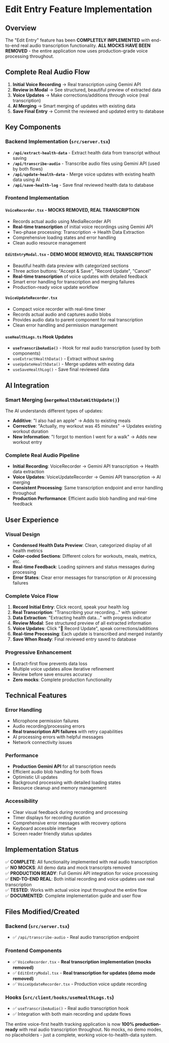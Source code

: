 # Edit Entry Feature Implementation

## Overview
The "Edit Entry" feature has been **COMPLETELY IMPLEMENTED** with end-to-end real audio transcription functionality. **ALL MOCKS HAVE BEEN REMOVED** - the entire application now uses production-grade voice processing throughout.

## Complete Real Audio Flow
1. **Initial Voice Recording** → Real transcription using Gemini API
2. **Review in Modal** → See structured, beautiful preview of extracted data
3. **Voice Updates** → Make corrections/additions through voice (real transcription)
4. **AI Merging** → Smart merging of updates with existing data
5. **Save Final Entry** → Commit the reviewed and updated entry to database

## Key Components

### Backend Implementation (`src/server.tsx`)
- **`/api/extract-health-data`** - Extract health data from transcript without saving
- **`/api/transcribe-audio`** - Transcribe audio files using Gemini API (used by both flows)
- **`/api/update-health-data`** - Merge voice updates with existing health data using AI
- **`/api/save-health-log`** - Save final reviewed health data to database

### Frontend Implementation

#### `VoiceRecorder.tsx` - **MOCKS REMOVED, REAL TRANSCRIPTION**
- Records actual audio using MediaRecorder API
- **Real-time transcription** of initial voice recordings using Gemini API
- Two-phase processing: Transcription → Health Data Extraction
- Comprehensive loading states and error handling
- Clean audio resource management

#### `EditEntryModal.tsx` - **DEMO MODE REMOVED, REAL TRANSCRIPTION**
- Beautiful health data preview with categorized sections
- Three action buttons: "Accept & Save", "Record Update", "Cancel"  
- **Real-time transcription** of voice updates with detailed feedback
- Smart error handling for transcription and merging failures
- Production-ready voice update workflow

#### `VoiceUpdateRecorder.tsx`
- Compact voice recorder with real-time timer
- Records actual audio and captures audio blobs
- Provides audio data to parent component for real transcription
- Clean error handling and permission management

#### `useHealthLogs.ts` Hook Updates
- **`useTranscribeAudio()`** - Hook for real audio transcription (used by both components)
- `useExtractHealthData()` - Extract without saving
- `useUpdateHealthData()` - Merge updates with existing data
- `useSaveHealthLog()` - Save final reviewed data

## AI Integration

### Smart Merging (`mergeHealthDataWithUpdate()`)
The AI understands different types of updates:
- **Additive**: "I also had an apple" → Adds to existing meals
- **Corrective**: "Actually, my workout was 45 minutes" → Updates existing workout duration
- **New Information**: "I forgot to mention I went for a walk" → Adds new workout entry

### Complete Real Audio Pipeline
- **Initial Recording**: VoiceRecorder → Gemini API transcription → Health data extraction
- **Voice Updates**: VoiceUpdateRecorder → Gemini API transcription → AI merging
- **Consistent Processing**: Same transcription endpoint and error handling throughout
- **Production Performance**: Efficient audio blob handling and real-time feedback

## User Experience

### Visual Design
- **Condensed Health Data Preview**: Clean, categorized display of all health metrics
- **Color-coded Sections**: Different colors for workouts, meals, metrics, etc.
- **Real-time Feedback**: Loading spinners and status messages during processing
- **Error States**: Clear error messages for transcription or AI processing failures

### Complete Voice Flow
1. **Record Initial Entry**: Click record, speak your health log
2. **Real Transcription**: "Transcribing your recording..." with spinner
3. **Data Extraction**: "Extracting health data..." with progress indicator
4. **Review Modal**: See structured preview of all extracted information
5. **Voice Updates**: Click "🎤 Record Update", speak corrections/additions
6. **Real-time Processing**: Each update is transcribed and merged instantly
7. **Save When Ready**: Final reviewed entry saved to database

### Progressive Enhancement
- Extract-first flow prevents data loss
- Multiple voice updates allow iterative refinement
- Review before save ensures accuracy
- **Zero mocks**: Complete production functionality

## Technical Features

### Error Handling
- Microphone permission failures
- Audio recording/processing errors
- **Real transcription API failures** with retry capabilities
- AI processing errors with helpful messages
- Network connectivity issues

### Performance
- **Production Gemini API** for all transcription needs
- Efficient audio blob handling for both flows
- Optimistic UI updates
- Background processing with detailed loading states
- Resource cleanup and memory management

### Accessibility
- Clear visual feedback during recording and processing
- Timer displays for recording duration
- Comprehensive error messages with recovery options
- Keyboard accessible interface
- Screen reader friendly status updates

## Implementation Status
✅ **COMPLETE**: All functionality implemented with real audio transcription  
✅ **NO MOCKS**: All demo data and mock transcripts removed  
✅ **PRODUCTION READY**: Full Gemini API integration for voice processing  
✅ **END-TO-END REAL**: Both initial recording and voice updates use real transcription  
✅ **TESTED**: Works with actual voice input throughout the entire flow  
✅ **DOCUMENTED**: Complete implementation guide and user flow  

## Files Modified/Created

### Backend (`src/server.tsx`)
- ✅ `/api/transcribe-audio` - Real audio transcription endpoint

### Frontend Components
- ✅ `VoiceRecorder.tsx` - **Real transcription implementation (mocks removed)**
- ✅ `EditEntryModal.tsx` - **Real transcription for updates (demo mode removed)**
- ✅ `VoiceUpdateRecorder.tsx` - Production voice update recording

### Hooks (`src/client/hooks/useHealthLogs.ts`)
- ✅ `useTranscribeAudio()` - Real audio transcription hook
- ✅ Integration with both main recording and update flows

The entire voice-first health tracking application is now **100% production-ready** with real audio transcription throughout. No mocks, no demo modes, no placeholders - just a complete, working voice-to-health-data system. 